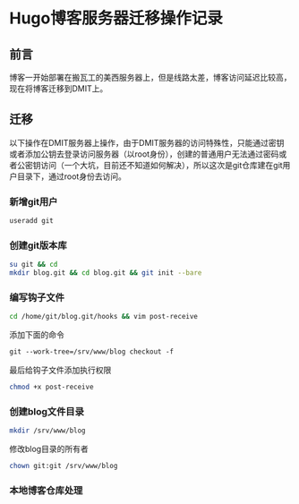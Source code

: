 # Hugo博客服务器迁移操作记录


## 前言

博客一开始部署在搬瓦工的美西服务器上，但是线路太差，博客访问延迟比较高，现在将博客迁移到DMIT上。

## 迁移  

以下操作在DMIT服务器上操作，由于DMIT服务器的访问特殊性，只能通过密钥或者添加公钥去登录访问服务器（以root身份），创建的普通用户无法通过密码或者公密钥访问（一个大坑，目前还不知道如何解决），所以这次是git仓库建在git用户目录下，通过root身份去访问。

### 新增git用户

```bash
useradd git
```

### 创建git版本库

```bash  
su git && cd
mkdir blog.git && cd blog.git && git init --bare
```  

### 编写钩子文件

```bash
cd /home/git/blog.git/hooks && vim post-receive
```  

添加下面的命令

```txt
git --work-tree=/srv/www/blog checkout -f
```

最后给钩子文件添加执行权限

```bash
chmod +x post-receive
```  

### 创建blog文件目录  

```bash
mkdir /srv/www/blog
```  

修改blog目录的所有者

```bash
chown git:git /srv/www/blog
```  

### 本地博客仓库处理  


